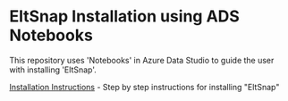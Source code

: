 # EltSnap Installation using ADS Notebooks

This repository uses 'Notebooks' in Azure Data Studio to guide the user with installing 'EltSnap'.

[Installation Instructions](content/readme.md) - Step by step instructions for installing "EltSnap"
